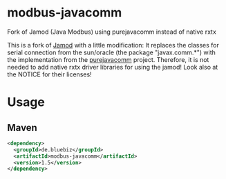 # modbus-javacomm
Fork of Jamod (Java Modbus) using purejavacomm instead of native rxtx

This is a fork of [Jamod](http://jamod.sourceforge.net) with a little modification:
It replaces the classes for serial connection from the sun/oracle (the package "javax.comm.*") with the implementation from the [purejavacomm](https://github.com/nyholku/purejavacomm) project.
Therefore, it is not needed to add native rxtx driver libraries for using the jamod! Look also at the NOTICE for their licenses!

# Usage
## Maven

```xml
<dependency>
  <groupId>de.bluebiz</groupId>
  <artifactId>modbus-javacomm</artifactId>
  <version>1.5</version>
</dependency>
```

